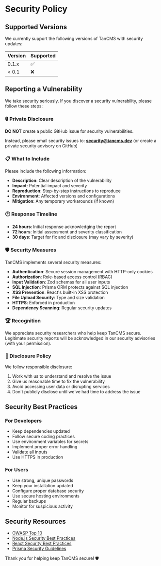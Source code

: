 # Security Policy

## Supported Versions

We currently support the following versions of TanCMS with security updates:

| Version | Supported          |
| ------- | ------------------ |
| 0.1.x   | :white_check_mark: |
| < 0.1   | :x:                |

## Reporting a Vulnerability

We take security seriously. If you discover a security vulnerability, please
follow these steps:

### 🔒 Private Disclosure

**DO NOT** create a public GitHub issue for security vulnerabilities.

Instead, please email security issues to: **security@tancms.dev** (or create a
private security advisory on GitHub)

### 📋 What to Include

Please include the following information:

- **Description**: Clear description of the vulnerability
- **Impact**: Potential impact and severity
- **Reproduction**: Step-by-step instructions to reproduce
- **Environment**: Affected versions and configurations
- **Mitigation**: Any temporary workarounds (if known)

### 🕐 Response Timeline

- **24 hours**: Initial response acknowledging the report
- **72 hours**: Initial assessment and severity classification
- **30 days**: Target for fix and disclosure (may vary by severity)

### 🛡️ Security Measures

TanCMS implements several security measures:

- **Authentication**: Secure session management with HTTP-only cookies
- **Authorization**: Role-based access control (RBAC)
- **Input Validation**: Zod schemas for all user inputs
- **SQL Injection**: Prisma ORM protects against SQL injection
- **XSS Prevention**: React's built-in XSS protection
- **File Upload Security**: Type and size validation
- **HTTPS**: Enforced in production
- **Dependency Scanning**: Regular security updates

### 🏆 Recognition

We appreciate security researchers who help keep TanCMS secure. Legitimate
security reports will be acknowledged in our security advisories (with your
permission).

### 📝 Disclosure Policy

We follow responsible disclosure:

1. Work with us to understand and resolve the issue
2. Give us reasonable time to fix the vulnerability
3. Avoid accessing user data or disrupting services
4. Don't publicly disclose until we've had time to address the issue

## Security Best Practices

### For Developers

- Keep dependencies updated
- Follow secure coding practices
- Use environment variables for secrets
- Implement proper error handling
- Validate all inputs
- Use HTTPS in production

### For Users

- Use strong, unique passwords
- Keep your installation updated
- Configure proper database security
- Use secure hosting environments
- Regular backups
- Monitor for suspicious activity

## Security Resources

- [OWASP Top 10](https://owasp.org/www-project-top-ten/)
- [Node.js Security Best Practices](https://nodejs.org/en/docs/guides/security/)
- [React Security Best Practices](https://react.dev/learn/security)
- [Prisma Security Guidelines](https://prisma.io/docs/guides/security)

Thank you for helping keep TanCMS secure! 🛡️
